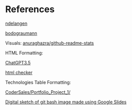 # References

[ndelangen](https://github.com/ndelangen?tab=following)

[bodograumann](https://github.com/bodograumann)

Visuals: [anuraghazra/github-readme-stats](https://github.com/anuraghazra/github-readme-stats)

HTML Formatting:

[ChatGPT3.5](https://chat.openai.com/)

[html checker](https://validator.w3.org/nu/#textarea)

Technologies Table Formatting:

[CoderSales/Portfolio_Project_1/](https://github.com/CoderSales/Portfolio_Project_1/)

[Digital sketch of git bash image made using Google Slides](https://www.google.com/slides/about/)
